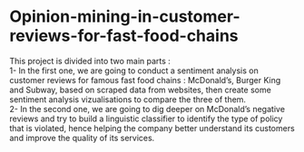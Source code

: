# Opinion-mining-in-customer-reviews-for-fast-food-chains
This project is divided into two main parts :   
1- In the first one, we are going to conduct a sentiment analysis on customer reviews for famous fast food chains : McDonald’s, Burger King and Subway, based on scraped data from websites, then create some sentiment analysis vizualisations to compare the three of them.  
2- In the second one, we are going to dig deeper on McDonald’s negative reviews and try to build a linguistic classifier to identify the type of policy that is violated, hence helping the company better understand its customers and improve the quality of its services.

